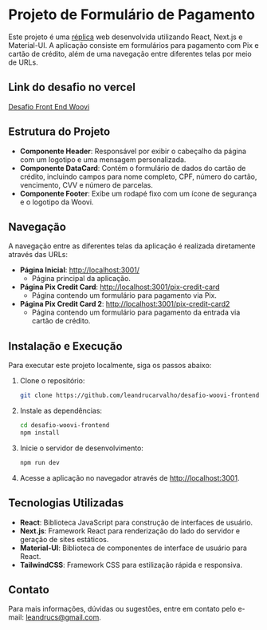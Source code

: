 # Projeto de Formulário de Pagamento

Este projeto é uma [réplica](https://www.figma.com/design/hv1LgD7oNrtlmfWgKBG6PF/Woovi-Desafio-Front?node-id=1-100&t=8e8S8BqGhbskgN2d-0) web desenvolvida utilizando React, Next.js e Material-UI. A aplicação consiste em formulários para pagamento com Pix e cartão de crédito, além de uma navegação entre diferentes telas por meio de URLs.

## Link do desafio no vercel

[Desafio Front End Woovi](https://desafio-woovi-frontend.vercel.app/)

## Estrutura do Projeto

- **Componente Header**: Responsável por exibir o cabeçalho da página com um logotipo e uma mensagem personalizada.
- **Componente DataCard**: Contém o formulário de dados do cartão de crédito, incluindo campos para nome completo, CPF, número do cartão, vencimento, CVV e número de parcelas.
- **Componente Footer**: Exibe um rodapé fixo com um ícone de segurança e o logotipo da Woovi.

## Navegação

A navegação entre as diferentes telas da aplicação é realizada diretamente através das URLs:

- **Página Inicial**: [http://localhost:3001/](http://localhost:3001/)
  - Página principal da aplicação.
- **Página Pix Credit Card**: [http://localhost:3001/pix-credit-card](http://localhost:3001/pix-credit-card)
  - Página contendo um formulário para pagamento via Pix.
- **Página Pix Credit Card 2**: [http://localhost:3001/pix-credit-card2](http://localhost:3001/pix-credit-card2)
  - Página contendo um formulário para pagamento da entrada via cartão de crédito.

## Instalação e Execução

Para executar este projeto localmente, siga os passos abaixo:

1. Clone o repositório:
   ```bash
   git clone https://github.com/leandrucarvalho/desafio-woovi-frontend
   ```

2. Instale as dependências:
   ```bash
   cd desafio-woovi-frontend
   npm install
   ```

3. Inicie o servidor de desenvolvimento:
   ```bash
   npm run dev
   ```

4. Acesse a aplicação no navegador através de [http://localhost:3001](http://localhost:3001).

## Tecnologias Utilizadas

- **React**: Biblioteca JavaScript para construção de interfaces de usuário.
- **Next.js**: Framework React para renderização do lado do servidor e geração de sites estáticos.
- **Material-UI**: Biblioteca de componentes de interface de usuário para React.
- **TailwindCSS**: Framework CSS para estilização rápida e responsiva.

## Contato

Para mais informações, dúvidas ou sugestões, entre em contato pelo e-mail: [leandrucs@gmail.com](mailto:leandrucs@gmail.com).

